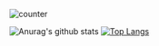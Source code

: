 ![counter](https://enmlebrrkhwcdjq.m.pipedream.net)


![Anurag's github stats](https://github-readme-stats.vercel.app/api?username=skyhustle&show_icons=true&count_private=true&locale=en&layout=compact&hide_border=true)
[![Top Langs](https://github-readme-stats.vercel.app/api/top-langs/?username=skyhustle&langs_count=6)](https://github.com/anuraghazra/github-readme-stats)


<!--
**SkyHustle/SkyHustle** is a ✨ _special_ ✨ repository because its `README.md` (this file) appears on your GitHub profile.

Here are some ideas to get you started:

- 🔭 I’m currently working on ...
- 🌱 I’m currently learning ...
- 👯 I’m looking to collaborate on ...
- 🤔 I’m looking for help with ...
- 💬 Ask me about ...
- 📫 How to reach me: ...
- 😄 Pronouns: ...
- ⚡ Fun fact: ...
-->
